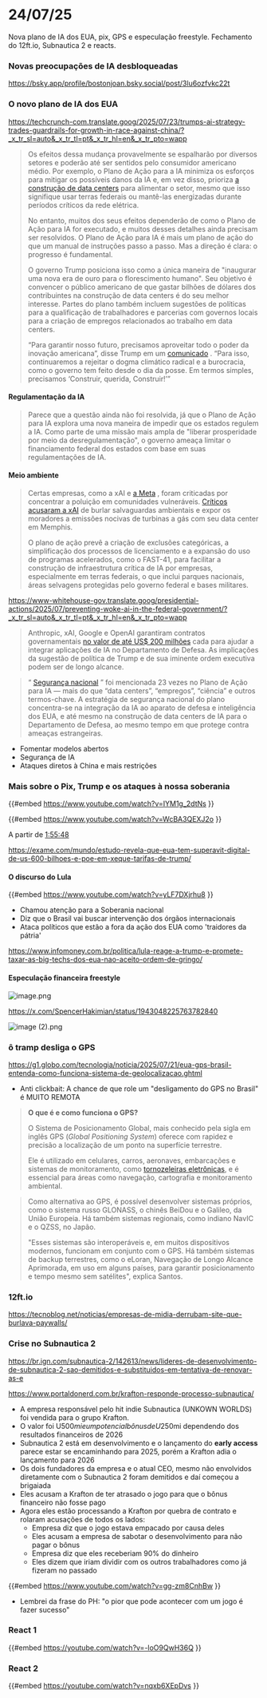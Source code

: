 # 24/07/25

Nova plano de IA dos EUA, pix, GPS e especulação freestyle. Fechamento do 12ft.io, Subnautica 2 e reacts.

### Novas preocupações de IA desbloqueadas

<https://bsky.app/profile/bostonjoan.bsky.social/post/3lu6ozfvkc22t>

### O novo plano de IA dos EUA

<https://techcrunch-com.translate.goog/2025/07/23/trumps-ai-strategy-trades-guardrails-for-growth-in-race-against-china/?_x_tr_sl=auto&_x_tr_tl=pt&_x_tr_hl=en&_x_tr_pto=wapp>

> Os  efeitos dessa mudança provavelmente se espalharão por diversos setores e  poderão até ser sentidos pelo consumidor americano médio. Por exemplo, o  Plano de Ação para a IA minimiza os esforços para mitigar os possíveis  danos da IA e, em vez disso, prioriza [a construção de data centers](https://techcrunch-com.translate.goog/2025/07/22/openai-agreed-to-pay-oracle-30b-a-year-for-data-center-services/?_x_tr_sl=auto&_x_tr_tl=pt&_x_tr_hl=en&_x_tr_pto=wapp)  para alimentar o setor, mesmo que isso signifique usar terras federais  ou mantê-las energizadas durante períodos críticos da rede elétrica.
>
> No  entanto, muitos dos seus efeitos dependerão de como o Plano de Ação  para IA for executado, e muitos desses detalhes ainda precisam ser  resolvidos. O Plano de Ação para IA é mais um plano de ação do que um  manual de instruções passo a passo. Mas a direção é clara: o progresso é  fundamental.
>
> O  governo Trump posiciona isso como a única maneira de "inaugurar uma  nova era de ouro para o florescimento humano". Seu objetivo é convencer o  público americano de que gastar bilhões de dólares dos contribuintes na  construção de data centers é do seu melhor interesse. Partes do plano  também incluem sugestões de políticas para a qualificação de  trabalhadores e parcerias com governos locais para a criação de empregos  relacionados ao trabalho em data centers.
>
> “Para garantir nosso futuro, precisamos aproveitar todo o poder da inovação americana”, disse Trump em um [comunicado](https://translate.google.com/website?sl=auto&tl=pt&hl=en&client=webapp&u=https://www.whitehouse.gov/wp-content/uploads/2025/07/Americas-AI-Action-Plan.pdf)  . “Para isso, continuaremos a rejeitar o dogma climático radical e a  burocracia, como o governo tem feito desde o dia da posse. Em termos  simples, precisamos ‘Construir, querida, Construir!’”

#### Regulamentação da IA

> Parece que a questão ainda não foi resolvida, já que o Plano de Ação para IA explora uma nova maneira de impedir que os estados regulem a IA. Como parte de uma missão mais ampla de "liberar prosperidade por meio da desregulamentação", o governo ameaça limitar o financiamento federal dos estados com base em suas regulamentações de IA.

#### Meio ambiente

> Certas empresas, como a xAI e [a Meta](https://translate.google.com/website?sl=auto&tl=pt&hl=en&client=webapp&u=https://www.nytimes.com/2025/07/14/technology/meta-data-center-water.html) , foram criticadas por concentrar a poluição em comunidades vulneráveis. [Críticos acusaram a xAI](https://translate.google.com/website?sl=auto&tl=pt&hl=en&client=webapp&u=https://apnews.com/article/memphis-xai-elon-musk-pollution-naacp-571c16950259b382f9eae61bd59260ef) de burlar salvaguardas ambientais e expor os moradores a emissões nocivas de turbinas a gás com seu data center em Memphis.
>
> O  plano de ação prevê a criação de exclusões categóricas, a simplificação  dos processos de licenciamento e a expansão do uso de programas  acelerados, como o FAST-41, para facilitar a construção de  infraestrutura crítica de IA por empresas, especialmente em terras  federais, o que inclui parques nacionais, áreas selvagens protegidas  pelo governo federal e bases militares.

<https://www-whitehouse-gov.translate.goog/presidential-actions/2025/07/preventing-woke-ai-in-the-federal-government/?_x_tr_sl=auto&_x_tr_tl=pt&_x_tr_hl=en&_x_tr_pto=wapp>

> Anthropic, xAI, Google e OpenAI garantiram contratos governamentais [no valor de até US$ 200 milhões](https://translate.google.com/website?sl=auto&tl=pt&hl=en&client=webapp&u=https://www.cnbc.com/2025/07/14/anthropic-google-openai-xai-granted-up-to-200-million-from-dod.html)  cada para ajudar a integrar aplicações de IA no Departamento de Defesa.  As implicações da sugestão de política de Trump e de sua iminente ordem  executiva podem ser de longo alcance.

> “ [Segurança nacional](https://techcrunch-com.translate.goog/2025/04/04/trump-fires-head-of-national-security-agency-and-cyber-command/?_x_tr_sl=auto&_x_tr_tl=pt&_x_tr_hl=en&_x_tr_pto=wapp)  ” foi mencionada 23 vezes no Plano de Ação para IA — mais do que “data  centers”, “empregos”, “ciência” e outros termos-chave. A estratégia de  segurança nacional do plano concentra-se na integração da IA ao aparato  de defesa e inteligência dos EUA, e até mesmo na construção de data  centers de IA para o Departamento de Defesa, ao mesmo tempo em que  protege contra ameaças estrangeiras.

- Fomentar modelos abertos
- Segurança de IA
- Ataques diretos à China e mais restrições

### Mais sobre o Pix, Trump e os ataques à nossa soberania

{{#embed https://www.youtube.com/watch?v=IYM1g_2dtNs }}

{{#embed https://www.youtube.com/watch?v=WcBA3QEXJ2o }}

A partir de [1:55:48](https://www.youtube.com/watch?v=WcBA3QEXJ2o&t=6948s)

<https://exame.com/mundo/estudo-revela-que-eua-tem-superavit-digital-de-us-600-bilhoes-e-poe-em-xeque-tarifas-de-trump/>

#### O discurso do Lula

{{#embed https://www.youtube.com/watch?v=yLF7DXjrhu8 }}

- Chamou atenção para a Soberania nacional
- Diz que o Brasil vai buscar intervenção dos órgãos internacionais
- Ataca políticos que estão a fora da ação dos EUA como 'traidores da pátria'

<https://www.infomoney.com.br/politica/lula-reage-a-trump-e-promete-taxar-as-big-techs-dos-eua-nao-aceito-ordem-de-gringo/>

#### Especulação financeira freestyle

![image.png](./24_07_25/image.png)

<https://x.com/SpencerHakimian/status/1943048225763782840>

![image (2).png](./24_07_25/image2.png)

### ô tramp desliga o GPS

<https://g1.globo.com/tecnologia/noticia/2025/07/21/eua-gps-brasil-entenda-como-funciona-sistema-de-geolocalizacao.ghtml>

- Anti clickbait: A chance de que role um "desligamento do GPS no Brasil" é MUITO REMOTA

> **O que é e como funciona o GPS?**
>
> O Sistema de Posicionamento Global, mais conhecido pela sigla em inglês GPS (*Global Positioning System*) oferece com rapidez e precisão a localização de um ponto na superfície terrestre.
>
> Ele é utilizado em celulares, carros, aeronaves, embarcações e sistemas de monitoramento, como [tornozeleiras eletrônicas](https://www.bbc.com/portuguese/articles/c75rgg0x7w4o?xtor=AL-73-%5Bpartner%5D-%5Bg1%5D-%5Blink%5D-%5Bbrazil%5D-%5Bbizdev%5D-%5Bisapi%5D), e é essencial para áreas como navegação, cartografia e monitoramento ambiental.

> Como alternativa ao GPS, é possível desenvolver sistemas próprios, como  o sistema russo GLONASS, o chinês BeiDou e o Galileo, da União  Europeia. Há também sistemas regionais, como indiano NavIC e o QZSS, no  Japão.
>
> "Esses sistemas são interoperáveis e, em muitos dispositivos modernos,  funcionam em conjunto com o GPS. Há também sistemas de backup  terrestres, como o eLoran, Navegação de Longo Alcance Aprimorada, em uso  em alguns países, para garantir posicionamento e tempo mesmo sem  satélites", explica Santos.

### 12ft.io

<https://tecnoblog.net/noticias/empresas-de-midia-derrubam-site-que-burlava-paywalls/>

### Crise no Subnautica 2

<https://br.ign.com/subnautica-2/142613/news/lideres-de-desenvolvimento-de-subnautica-2-sao-demitidos-e-substituidos-em-tentativa-de-renovar-as-e>

<https://www.portaldonerd.com.br/krafton-responde-processo-subnautica/>

- A empresa responsável pelo hit indie Subnautica (UNKOWN WORLDS) foi vendida para o grupo Krafton.
- O valor foi U$500mi e um potencial bônus de U$250mi dependendo dos resultados financeiros de 2026
- Subnautica 2 está em desenvolvimento e o lançamento do **early access** parece estar se encaminhando para 2025, porém a Krafton adia o lançamento para 2026
- Os dois fundadores da empresa e o atual CEO, mesmo não envolvidos diretamente com o Subnautica 2 foram demitidos e daí começou a brigaiada
- Eles acusam a Krafton de ter atrasado o jogo para que o bônus financeiro não fosse pago
- Agora eles estão processando a Krafton por quebra de contrato e rolaram acusações de todos os lados:
  - Empresa diz que o jogo estava empacado por causa deles
  - Eles acusam a empresa de sabotar o desenvolvimento para não pagar o bônus
  - Empresa diz que eles receberiam 90% do dinheiro
  - Eles dizem que iriam dividir com os outros trabalhadores como já fizeram no passado

{{#embed https://www.youtube.com/watch?v=gg-zm8CnhBw }}

- Lembrei da frase do PH: "o pior que pode acontecer com um jogo é fazer sucesso"

### React 1

{{#embed https://youtube.com/watch?v=-loO9QwH36Q }}

### React 2

{{#embed https://youtube.com/watch?v=nqxb6XEpDvs }}
